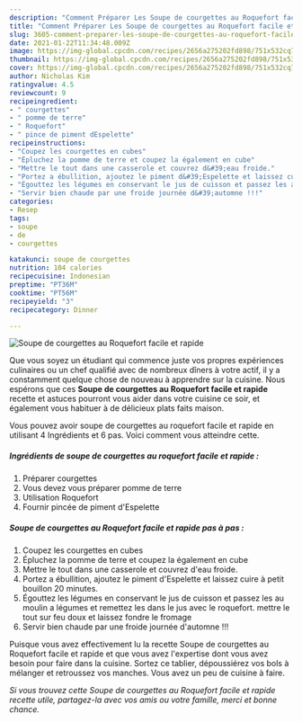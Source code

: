 ```yaml
---
description: "Comment Préparer Les Soupe de courgettes au Roquefort facile et rapide"
title: "Comment Préparer Les Soupe de courgettes au Roquefort facile et rapide"
slug: 3605-comment-preparer-les-soupe-de-courgettes-au-roquefort-facile-et-rapide
date: 2021-01-22T11:34:48.009Z
image: https://img-global.cpcdn.com/recipes/2656a275202fd898/751x532cq70/soupe-de-courgettes-au-roquefort-facile-et-rapide-photo-principale-de-la-recette.jpg
thumbnail: https://img-global.cpcdn.com/recipes/2656a275202fd898/751x532cq70/soupe-de-courgettes-au-roquefort-facile-et-rapide-photo-principale-de-la-recette.jpg
cover: https://img-global.cpcdn.com/recipes/2656a275202fd898/751x532cq70/soupe-de-courgettes-au-roquefort-facile-et-rapide-photo-principale-de-la-recette.jpg
author: Nicholas Kim
ratingvalue: 4.5
reviewcount: 9
recipeingredient:
- " courgettes"
- " pomme de terre"
- " Roquefort"
- " pince de piment dEspelette"
recipeinstructions:
- "Coupez les courgettes en cubes"
- "Épluchez la pomme de terre et coupez la également en cube"
- "Mettre le tout dans une casserole et couvrez d&#39;eau froide."
- "Portez a ébullition, ajoutez le piment d&#39;Espelette et laissez cuire à petit bouillon 20 minutes."
- "Égouttez les légumes en conservant le jus de cuisson et passez les au moulin a légumes et remettez les dans le jus avec le roquefort. mettre le tout sur feu doux et laissez fondre le fromage"
- "Servir bien chaude par une froide journée d&#39;automne !!!"
categories:
- Resep
tags:
- soupe
- de
- courgettes

katakunci: soupe de courgettes 
nutrition: 104 calories
recipecuisine: Indonesian
preptime: "PT36M"
cooktime: "PT56M"
recipeyield: "3"
recipecategory: Dinner

---
```



![Soupe de courgettes au Roquefort facile et rapide](https://img-global.cpcdn.com/recipes/2656a275202fd898/751x532cq70/soupe-de-courgettes-au-roquefort-facile-et-rapide-photo-principale-de-la-recette.jpg)

Que vous soyez un étudiant qui commence juste vos propres expériences culinaires ou un chef qualifié avec de nombreux dîners à votre actif, il y a constamment quelque chose de nouveau à apprendre sur la cuisine. Nous espérons que ces <strong> Soupe de courgettes au Roquefort facile et rapide </strong> recette et astuces pourront vous aider dans votre cuisine ce soir, et également vous habituer à de délicieux plats faits maison.

<!--inarticleads1-->

Vous pouvez avoir soupe de courgettes au roquefort facile et rapide en utilisant 4 Ingrédients et 6 pas. Voici comment vous atteindre cette.

##### Ingrédients de soupe de courgettes au roquefort facile et rapide :

1. Préparer  courgettes
1. Vous devez vous préparer  pomme de terre
1. Utilisation  Roquefort
1. Fournir  pincée de piment d&#39;Espelette




<!--inarticleads2-->

##### Soupe de courgettes au Roquefort facile et rapide pas à pas :

1. Coupez les courgettes en cubes
1. Épluchez la pomme de terre et coupez la également en cube
1. Mettre le tout dans une casserole et couvrez d&#39;eau froide.
1. Portez a ébullition, ajoutez le piment d&#39;Espelette et laissez cuire à petit bouillon 20 minutes.
1. Égouttez les légumes en conservant le jus de cuisson et passez les au moulin a légumes et remettez les dans le jus avec le roquefort. mettre le tout sur feu doux et laissez fondre le fromage
1. Servir bien chaude par une froide journée d&#39;automne !!!




<!--inarticleads1-->

<p>
Puisque vous avez effectivement lu la recette Soupe de courgettes au Roquefort facile et rapide et que vous avez l'expertise dont vous avez besoin pour faire dans la cuisine. Sortez ce tablier, dépoussiérez vos bols à mélanger et retroussez vos manches. Vous avez un peu de cuisine à faire.
</p>

<p>
<i>Si vous trouvez cette Soupe de courgettes au Roquefort facile et rapide recette utile, partagez-la avec vos amis ou votre famille, merci et bonne chance.</i>
</p>
